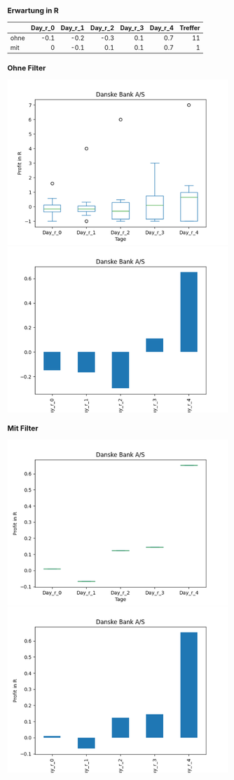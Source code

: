 ### Erwartung in R
|      |   Day_r_0 |   Day_r_1 |   Day_r_2 |   Day_r_3 |   Day_r_4 |   Treffer |
|:-----|----------:|----------:|----------:|----------:|----------:|----------:|
| ohne |      -0.1 |      -0.2 |      -0.3 |       0.1 |       0.7 |        11 |
| mit  |       0   |      -0.1 |       0.1 |       0.1 |       0.7 |         1 |

### Ohne Filter
![image info](./data/DNKEY_box_all.png)
![image info](./data/DNKEY_median_all.png)

### Mit Filter
![image info](./data/DNKEY_box_filtered.png)
![image info](./data/DNKEY_median_filtered.png)